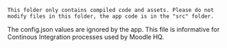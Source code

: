 	This folder only contains compiled code and assets. Please do not modify files in this folder, the app code is in the "src" folder.

The config.json values are ignored by the app. This file is informative for Continous Integration processes used by Moodle HQ.
